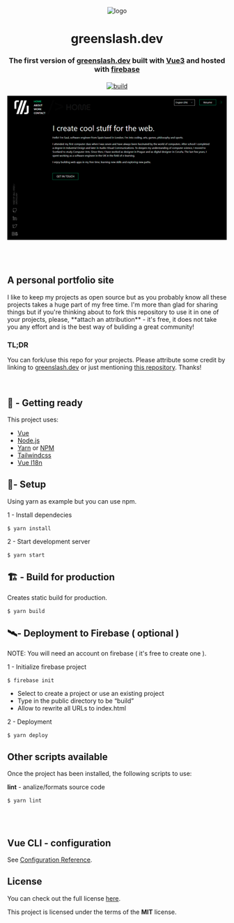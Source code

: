 

<p align="center"><img alt="logo" width="10%" height="10%" src="https://github.com/Greenvahn/greenslash/blob/master/src/assets/Web%201920%20%E2%80%93%2046.png?raw=true"></p>

<h1 align="center">greenslash.dev</h1>

<h3 align="center" style="margin-bottom:20px">
The first version of <a href="https://greenslash.dev/" _target="blank">greenslash.dev</a> built with <a href="https://v3.vuejs.org/" _target="blank">Vue3</a> and hosted with <a href="https://firebase.google.com/" _target="blank"> firebase </a></h3>
<p align="center">
  <a href="https://img.shields.io/github/workflow/status/Greenvahn/greenslash/Deploy" target="_blank">
    <img alt="build" src="https://img.shields.io/github/workflow/status/Greenvahn/greenslash/Deploy%20to%20Firebase%20Hosting%20on%20merge">
  </a>
</p>

<p align="center"><img alt="demo" src="https://github.com/Greenvahn/greenslash/blob/master/demo.png?raw=true"></p>
<br><br>
<h2> A personal portfolio site </h2>
<p>I like to keep my projects as open source but as you probably know all these projects takes a huge part of my free time. I'm more than glad for sharing things but if you're thinking about to fork this repository to use it in one of your projects, please, **attach an attribution** - it's free, it does not take you any effort and is the best way of buliding a great community!</p>

### TL;DR
You can fork/use this repo for your projects. Please attribute some credit by linking to [greenslash.dev](https://greenslash.dev) or just mentioning [this repository](https://github.com/Greenvahn/greenslash). Thanks!

<br>

## 📌 - Getting ready
This project uses:
* [Vue](https://v3.vuejs.org/)
* [Node.js](https://nodejs.org/en/download/)
* [Yarn](https://classic.yarnpkg.com/en/) or [NPM](https://www.npmjs.com/)
* [Tailwindcss](https://tailwindcss.com/)
* [Vue I18n](https://vue-i18n.intlify.dev/)

## 🔧- Setup
Using yarn as example but you can use npm.

1 - Install dependecies
```
$ yarn install
```
2 - Start development server
```
$ yarn start
```

## 🏗️ - Build for production

Creates static build for production.
```
$ yarn build
```

## 🛰️- Deployment to Firebase ( optional )

NOTE: You will need an account on firebase ( it's free to create one ).

1 - Initialize firebase project
```
$ firebase init
```
- Select to create a project or use an existing project
- Type in the public directory to be “build”
- Allow to rewrite all URLs to index.html

2 - Deployment
```
$ yarn deploy
```

## Other scripts available
Once the project has been installed, the following scripts to use:

**lint** - analize/formats source code
```
$ yarn lint
```
<br><br>

## Vue CLI - configuration
See [Configuration Reference](https://cli.vuejs.org/config/).

## License
You can check out the full license [here](https://github.com/Greenvahn/greenslash/blob/master/LICENSE).

This project is licensed under the terms of the **MIT** license.
